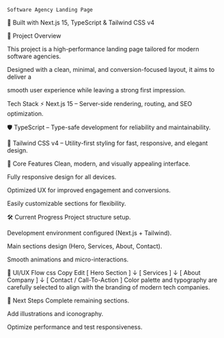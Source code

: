     Software Agency Landing Page

🚀 Built with Next.js 15, TypeScript & Tailwind CSS v4

📌 Project Overview

This project is a high-performance landing page tailored for modern software agencies.

Designed with a clean, minimal, and conversion-focused layout, it aims to deliver a 

smooth user experience while leaving a strong first impression.

Tech Stack
⚡ Next.js 15 – Server-side rendering, routing, and SEO optimization.

🛡 TypeScript – Type-safe development for reliability and maintainability.

🎨 Tailwind CSS v4 – Utility-first styling for fast, responsive, and elegant design.

🎯 Core Features
Clean, modern, and visually appealing interface.

Fully responsive design for all devices.

Optimized UX for improved engagement and conversions.

Easily customizable sections for flexibility.

🛠 Current Progress
 Project structure setup.

 Development environment configured (Next.js + Tailwind).

 Main sections design (Hero, Services, About, Contact).

 Smooth animations and micro-interactions.

🎨 UI/UX Flow
css
Copy
Edit
[ Hero Section ]
       ↓
[ Services ]
       ↓
[ About Company ]
       ↓
[ Contact / Call-To-Action ]
Color palette and typography are carefully selected to align with the branding of modern tech companies.

📅 Next Steps
Complete remaining sections.

Add illustrations and iconography.

Optimize performance and test responsiveness.

